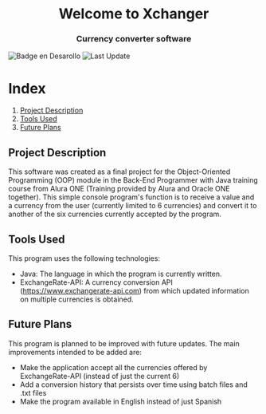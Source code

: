 <h1 align="center"> Welcome to Xchanger </h1>
<h3 align="center"> Currency converter software </h3>

![Badge en Desarollo](https://img.shields.io/badge/Version-1.0-green) ![Last Update](https://img.shields.io/badge/Last%20update-20%2F05%2F2024-blue)

# Index

1. [Project Description](#project-description)
2. [Tools Used](#tools-used)
3. [Future Plans](#future-plans)

## Project Description

This software was created as a final project for the Object-Oriented Programming (OOP) module in the Back-End Programmer with Java training course from Alura ONE (Training provided by Alura and Oracle ONE together). This simple console program's function is to receive a value and a currency from the user (currently limited to 6 currencies) and convert it to another of the six currencies currently accepted by the program.

## Tools Used

This program uses the following technologies:
- Java: The language in which the program is currently written.
- ExchangeRate-API: A currency conversion API (https://www.exchangerate-api.com) from which updated information on multiple currencies is obtained.

## Future Plans

This program is planned to be improved with future updates. The main improvements intended to be added are:
- Make the application accept all the currencies offered by ExchangeRate-API (instead of just the current 6)
- Add a conversion history that persists over time using batch files and .txt files
- Make the program available in English instead of just Spanish


